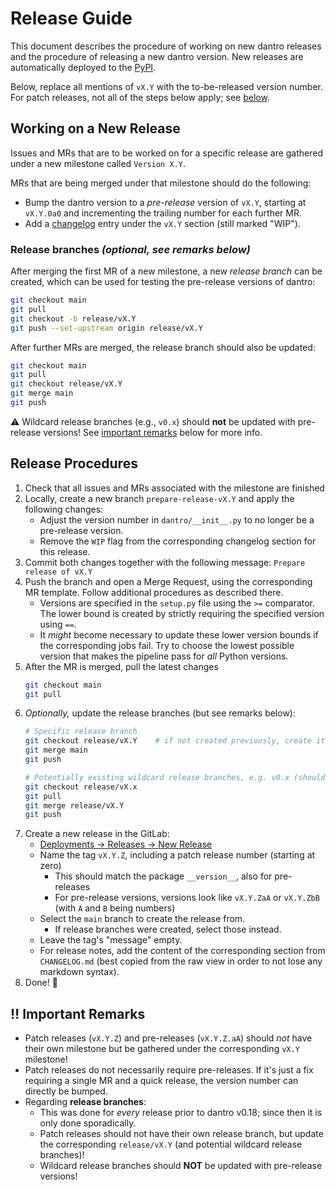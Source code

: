 # Release Guide

This document describes the procedure of working on new dantro releases and the procedure of releasing a new dantro version. New releases are automatically deployed to the [PyPI](https://pypi.org/project/dantro/).

Below, replace all mentions of `vX.Y` with the to-be-released version number.
For patch releases, not all of the steps below apply; see [below](#bangbang-important-remarks).


## Working on a New Release
Issues and MRs that are to be worked on for a specific release are gathered under a new milestone called `Version X.Y`.

MRs that are being merged under that milestone should do the following:

* Bump the dantro version to a _pre-release_ version of `vX.Y`, starting at `vX.Y.0a0` and incrementing the trailing number for each further MR.
* Add a [changelog](CHANGELOG.md) entry under the `vX.Y` section (still marked "WIP").

### Release branches *(optional, see remarks below)*
After merging the first MR of a new milestone, a new *release branch* can be created, which can be used for testing the pre-release versions of dantro:

```bash
git checkout main
git pull
git checkout -b release/vX.Y
git push --set-upstream origin release/vX.Y
```

After further MRs are merged, the release branch should also be updated:

```bash
git checkout main
git pull
git checkout release/vX.Y
git merge main
git push
```

:warning: Wildcard release branches (e.g., `v0.x`) should **not** be updated with pre-release versions!
See [important remarks](#bangbang-important-remarks) below for more info.


## Release Procedures

1. Check that all issues and MRs associated with the milestone are finished
1. Locally, create a new branch `prepare-release-vX.Y` and apply the following changes:
    * Adjust the version number in `dantro/__init__.py` to no longer be a pre-release version.
    * Remove the `WIP` flag from the corresponding changelog section for this release.
1. Commit both changes together with the following message: `Prepare release of vX.Y`
1. Push the branch and open a Merge Request, using the corresponding MR template. Follow additional procedures as described there.
    * Versions are specified in the `setup.py` file using the `>=` comparator. The lower bound is created by strictly requiring the specified version using `==`.
    * It *might* become necessary to update these lower version bounds if the corresponding jobs fail. Try to choose the lowest possible version that makes the pipeline pass for *all* Python versions.
1. After the MR is merged, pull the latest changes
    ```bash
    git checkout main
    git pull
1. *Optionally,* update the release branches (but see remarks below):
    ```bash
    # Specific release branch
    git checkout release/vX.Y    # if not created previously, create it now
    git merge main
    git push

    # Potentially existing wildcard release branches, e.g. v0.x (should always be up to date with the latest minor release.)
    git checkout release/vX.x
    git pull
    git merge release/vX.Y
    git push
    ```
1. Create a new release in the GitLab:
    * [Deployments -> Releases -> New Release](https://gitlab.com/utopia-project/dantro/-/releases/new)
    * Name the tag `vX.Y.Z`, including a patch release number (starting at zero)
        * This should match the package `__version__`, also for pre-releases
        * For pre-release versions, versions look like `vX.Y.ZaA` or `vX.Y.ZbB` (with `A` and `B` being numbers)
    * Select the `main` branch to create the release from.
        * If release branches were created, select those instead.
    * Leave the tag's "message" empty.
    * For release notes, add the content of the corresponding section from `CHANGELOG.md` (best copied from the raw view in order to not lose any markdown syntax).
1. Done! :tada:


## :bangbang: Important Remarks
* Patch releases (`vX.Y.Z`)  and pre-releases (`vX.Y.Z.aA`) should *not* have their own milestone but be gathered under the corresponding `vX.Y` milestone!
* Patch releases do not necessarily require pre-releases. If it's just a fix requiring a single MR and a quick release, the version number can directly be bumped.
* Regarding **release branches**:
    * This was done for *every* release prior to dantro v0.18; since then it is only done sporadically.
    * Patch releases should not have their own release branch, but update the corresponding `release/vX.Y` (and potential wildcard release branches)!
    * Wildcard release branches should **NOT** be updated with pre-release versions!
